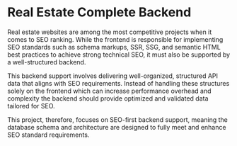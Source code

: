 # Real Estate Complete Backend

Real estate websites are among the most competitive projects when it comes to SEO ranking. While the frontend is responsible for implementing SEO standards such as schema markups, SSR, SSG, and semantic HTML best practices to achieve strong technical SEO, it must also be supported by a well-structured backend.

This backend support involves delivering well-organized, structured API data that aligns with SEO requirements. Instead of handling these structures solely on the frontend which can increase performance overhead and complexity the backend should provide optimized and validated data tailored for SEO.

This project, therefore, focuses on SEO-first backend support, meaning the database schema and architecture are designed to fully meet and enhance SEO standard requirements.
